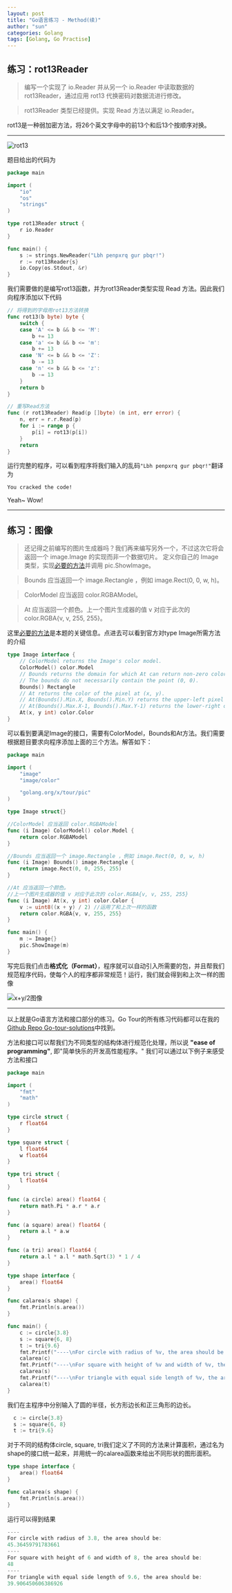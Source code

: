 ```yaml
---
layout: post
title: "Go语言练习 - Method(续)"
author: "sun"
categories: Golang
tags: [Golang, Go Practise]
---
```


## 练习：rot13Reader

> 编写一个实现了 io.Reader 并从另一个 io.Reader 中读取数据的 rot13Reader，通过应用 rot13 代换密码对数据流进行修改。

> rot13Reader 类型已经提供。实现 Read 方法以满足 io.Reader。

rot13是一种弱加密方法，将26个英文字母中的前13个和后13个按顺序对换。

---
![rot13](https://upload.wikimedia.org/wikipedia/commons/thumb/3/33/ROT13_table_with_example.svg/475px-ROT13_table_with_example.svg.png "rot13")

题目给出的代码为
```go
package main

import (
	"io"
	"os"
	"strings"
)

type rot13Reader struct {
	r io.Reader
}

func main() {
	s := strings.NewReader("Lbh penpxrq gur pbqr!")
	r := rot13Reader{s}
	io.Copy(os.Stdout, &r)
}
```
我们需要做的是编写rot13函数，并为rot13Reader类型实现 Read 方法。因此我们向程序添加以下代码
```go
// 将得到的字母用rot13方法转换
func rot13(b byte) byte {
	switch {
	case 'A' <= b && b <= 'M':
		b += 13
	case 'a' <= b && b <= 'm':
		b += 13
	case 'N' <= b && b <= 'Z':
		b -= 13
	case 'n' <= b && b <= 'z':
		b -= 13
	}
	return b
}

// 重写Read方法
func (r rot13Reader) Read(p []byte) (n int, err error) {
	n, err = r.r.Read(p)
	for i := range p {
		p[i] = rot13(p[i])
	}
	return
}
```
运行完整的程序，可以看到程序将我们输入的乱码`"Lbh penpxrq gur pbqr!"`翻译为
```
You cracked the code!
```
Yeah~ Wow!

---
## 练习：图像

> 还记得之前编写的图片生成器吗？我们再来编写另外一个，不过这次它将会返回一个 image.Image 的实现而非一个数据切片。
定义你自己的 Image 类型，实现[必要的方法](https://go-zh.org/pkg/image/#Image)并调用 pic.ShowImage。

> Bounds 应当返回一个 image.Rectangle ，例如 image.Rect(0, 0, w, h)。

> ColorModel 应当返回 color.RGBAModel。

> At 应当返回一个颜色。上一个图片生成器的值 v 对应于此次的 color.RGBA{v, v, 255, 255}。

这里[必要的方法](https://go-zh.org/pkg/image/#Image)是本题的关键信息。点进去可以看到官方对type Image所需方法的介绍
```go
type Image interface {
    // ColorModel returns the Image's color model.
    ColorModel() color.Model
    // Bounds returns the domain for which At can return non-zero color.
    // The bounds do not necessarily contain the point (0, 0).
    Bounds() Rectangle
    // At returns the color of the pixel at (x, y).
    // At(Bounds().Min.X, Bounds().Min.Y) returns the upper-left pixel of the grid.
    // At(Bounds().Max.X-1, Bounds().Max.Y-1) returns the lower-right one.
    At(x, y int) color.Color
}
```
可以看到要满足Image的接口，需要有ColorModel，Bounds和At方法。我们需要根据题目要求向程序添加上面的三个方法。解答如下：
```go
package main

import (
	"image"
	"image/color"

	"golang.org/x/tour/pic"
)

type Image struct{}

//ColorModel 应当返回 color.RGBAModel
func (i Image) ColorModel() color.Model {
	return color.RGBAModel
}

//Bounds 应当返回一个 image.Rectangle ，例如 image.Rect(0, 0, w, h)
func (i Image) Bounds() image.Rectangle {
	return image.Rect(0, 0, 255, 255)
}

//At 应当返回一个颜色。
//上一个图片生成器的值 v 对应于此次的 color.RGBA{v, v, 255, 255}
func (i Image) At(x, y int) color.Color {
	v := uint8((x + y) / 2) //运用了和上次一样的函数
	return color.RGBA{v, v, 255, 255}
}

func main() {
	m := Image{}
	pic.ShowImage(m)
}
```
写完后我们点击**格式化（Format）**，程序就可以自动引入所需要的包，并且帮我们规范程序代码，使每个人的程序都非常规范！运行，我们就会得到和上次一样的图像

![](https://shusunny.github.io/assets/images/slice_solution.png "x+y/2图像")

---
以上就是Go语言方法和接口部分的练习。Go Tour的所有练习代码都可以在我的[Github Repo Go-tour-solutions](https://github.com/shusunny/Go-Practice/tree/master/Go-tour-solutions)中找到。

方法和接口可以帮我们为不同类型的结构体进行规范化处理，所以说 **"ease of programming"**, 即"简单快乐的开发高性能程序。" 我们可以通过以下例子来感受方法和接口

```go
package main

import (
	"fmt"
	"math"
)

type circle struct {
	r float64
}

type square struct {
	l float64
	w float64
}

type tri struct {
	l float64
}

func (a circle) area() float64 {
	return math.Pi * a.r * a.r
}

func (a square) area() float64 {
	return a.l * a.w
}

func (a tri) area() float64 {
	return a.l * a.l * math.Sqrt(3) * 1 / 4
}

type shape interface {
	area() float64
}

func calarea(s shape) {
	fmt.Println(s.area())
}

func main() {
	c := circle{3.8}
	s := square{6, 8}
	t := tri{9.6}
	fmt.Printf("----\nFor circle with radius of %v, the area should be: \n", c.r)
	calarea(c)
	fmt.Printf("----\nFor square with height of %v and width of %v, the area should be: \n", s.l, s.w)
	calarea(s)
	fmt.Printf("----\nFor triangle with equal side length of %v, the area should be: \n", t.l)
	calarea(t)
}
```
我们在主程序中分别输入了圆的半径，长方形边长和正三角形的边长。
```go
  c := circle{3.8}
  s := square{6, 8}
  t := tri{9.6}
```
对于不同的结构体circle, square, tri我们定义了不同的方法来计算面积，通过名为shape的接口统一起来，并用统一的calarea函数来给出不同形状的图形面积。
```go
type shape interface {
	area() float64
}

func calarea(s shape) {
	fmt.Println(s.area())
}
```
运行可以得到结果
```go
----
For circle with radius of 3.8, the area should be: 
45.36459791783661
----
For square with height of 6 and width of 8, the area should be: 
48
----
For triangle with equal side length of 9.6, the area should be: 
39.906450606386926
```
